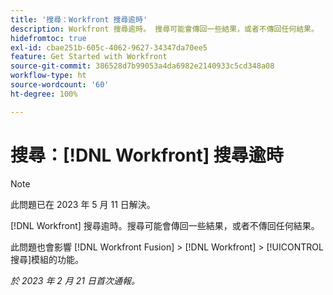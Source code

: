 ```yaml
---
title: '搜尋：Workfront 搜尋逾時'
description: Workfront 搜尋逾時。 搜尋可能會傳回一些結果，或者不傳回任何結果。
hidefromtoc: true
exl-id: cbae251b-605c-4062-9627-34347da70ee5
feature: Get Started with Workfront
source-git-commit: 386528d7b99053a4da6982e2140933c5cd348a08
workflow-type: ht
source-wordcount: '60'
ht-degree: 100%

---
```


# 搜尋：[!DNL Workfront] 搜尋逾時

<!--this issue is on WF and WFF TOCs. Valid issue, won't fix-->

>[!NOTE]
>
>此問題已在 2023 年 5 月 11 日解決。

[!DNL Workfront] 搜尋逾時。搜尋可能會傳回一些結果，或者不傳回任何結果。

此問題也會影響 [!DNL Workfront Fusion] > [!DNL Workfront] > [!UICONTROL 搜尋]模組的功能。

_於 2023 年 2 月 21 日首次通報。_
